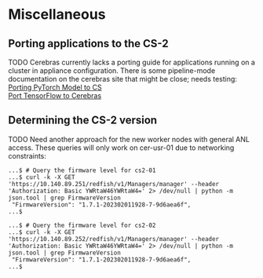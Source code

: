 # Miscellaneous

## Porting applications to the CS-2

TODO
Cerebras currently lacks a porting guide for applications running on a cluster in appliance configuration. There is some pipeline-mode documentation on the cerebras site that might be close; needs testing:<br>
[Porting PyTorch Model to CS](https://docs.cerebras.net/en/latest/pytorch-docs/adapting-pytorch-to-cs.html)<br>
[Port TensorFlow to Cerebras](https://docs.cerebras.net/en/latest/tensorflow-docs/porting-tf-to-cs/index.html)

## Determining the CS-2 version

TODO
Need another approach for the new worker nodes with general ANL access.
These queries will only work on cer-usr-01 due to networking constraints:
```
...$ # Query the firmware level for cs2-01
...$ curl -k -X GET 'https://10.140.89.251/redfish/v1/Managers/manager' --header 'Authorization: Basic YWRtaW46YWRtaW4=' 2> /dev/null | python -m json.tool | grep FirmwareVersion
 "FirmwareVersion": "1.7.1-202302011928-7-9d6aea6f",
...$

...$ # Query the firmware level for cs2-02
...$ curl -k -X GET 'https://10.140.89.252/redfish/v1/Managers/manager' --header 'Authorization: Basic YWRtaW46YWRtaW4=' 2> /dev/null | python -m json.tool | grep FirmwareVersion
 "FirmwareVersion": "1.7.1-202302011928-7-9d6aea6f",
...$

```
<!--- NO LONGER NEEDED; direct login.
## Copying files
To copy a file to your CS-2 home dir (same on both CS-2 clusters), replacing <strong>both instances</strong> of ALCFUserID with your ALCF user id:
```console
scp -o "ProxyJump ALCFUserID@cerebras.alcf.anl.gov" filename ALCFUserID@cs2-01-master:~/
```

To copy a file from your CS-2 home dir (same on both CS-2 clusters) to the current local directory, replacing <strong>both instances</strong> of ALCFUserID with your ALCF user id:
```console
scp -o "ProxyJump ALCFUserID@cerebras.alcf.anl.gov" ALCFUserID@cs2-01-master:~/filename .
```
--->

<!---
NO LONGER NEEDED - python environments are available, and singularity not available

## Downloading a Kaggle competition dataset to a CS-2 node using the command line

These notes may be helpful for downloading some Kaggle datasets

Inside a singularity shell (e.g. `singularity shell -B /opt:/opt /software/cerebras/cs2-02/container/cbcore_latest.sif` )

```console
virtualenv env
source env/bin/activate
pip3 install kaggle
```

Go to www.kaggle.com in a browser, log in (create account if first time). In user(icon upper right) -&gt; Account tab, there is a button (scroll down) to "Create New API Token". Click it. It will open a download window for a one line json.

put the json in `~/.kaggle/kaggle.json`</br>
e.g. scp the downloaded file, or single quote the json text and echo it as shown</br>
```console
mkdir ~/.kaggle
echo '{"username":"REDACTED","key":"REDACTED"}' > ~/.kaggle/kaggle.json
chmod 600 ~/.kaggle/kaggle.json
```

On www.kaggle.com, the kaggle api command for download of a dataset is displayed in the data tab. It can be selected and copied to the local clipboard, or copied with the "Copy API command to clipboard" icon.<br>
Before attempting a download, if there is a button on the kaggle download page to agree to any terms and conditions, e.g. agreement to the competition rules, click on it (after reading them); downloads with your access token will fail with a 403 error until you agree to those T&Cs.

Paste the API command to the command line inside the singularity shell with the venv activated. E.g.<br>
```bash
kaggle datasets download -d mhskjelvareid/dagm-2007-competition-dataset-optical-inspection
```

It will download as a zip file.

Exit the singularity container (with `exit`), then unzip the dataset zip file.<br>
`unzip` is available on the CS-2 worker nodes.

Note: the kaggle download shown above included two identical copies of the dataset; one copy was in a subdirectory.
--->




